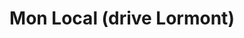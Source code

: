 ---
title: "Mon Local (drive Lormont)"
url: /lormont/mon-local-drive-lormont/
shop: Gemüse & Obst
---